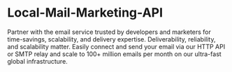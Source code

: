 # Local-Mail-Marketing-API
Partner with the email service trusted by developers and marketers for time-savings, scalability, and delivery expertise. Deliverability, reliability, and scalability matter. Easily connect and send your email via our HTTP API or SMTP relay and scale to 100+ million emails per month on our ultra-fast global infrastructure.
